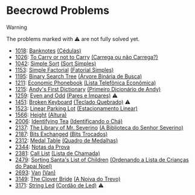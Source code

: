 # Beecrowd Problems

> [!WARNING]
> The problems marked with ⚠️ are not fully solved yet.

- [1018](1018): [Banknotes](https://www.beecrowd.com.br/repository/UOJ_1018_en.html) [(Cédulas)](https://www.beecrowd.com.br/repository/UOJ_1018.html)
- [1026](1026): [To Carry or not to Carry](https://www.beecrowd.com.br/repository/UOJ_1026_en.html) [(Carrega ou não Carrega?)](https://www.beecrowd.com.br/repository/UOJ_1026.html)
- [1042](1042): [Simple Sort](https://www.beecrowd.com.br/repository/UOJ_1042_en.html) [(Sort Simples)](https://www.beecrowd.com.br/repository/UOJ_1042.html)
- [1153](1153): [Simple Factorial](https://www.beecrowd.com.br/repository/UOJ_1153_en.html) [(Fatorial Simples)](https://www.beecrowd.com.br/repository/UOJ_1153.html)
- [1195](1195): [Binary Search Tree](https://www.beecrowd.com.br/repository/UOJ_1195_en.html) [(Árvore Binária de Busca)](https://www.beecrowd.com.br/repository/UOJ_1195.html)
- [1211](1211): [Economic Phonebook](https://www.beecrowd.com.br/repository/UOJ_1211_en.html) [(Lista Telefônica Econômica)](https://www.beecrowd.com.br/repository/UOJ_1211.html)
- [1215](1215): [Andy's First Dictionary](https://www.beecrowd.com.br/repository/UOJ_1215_en.html) [(Primeiro Dicionário de Andy)](https://www.beecrowd.com.br/repository/UOJ_1215.html)
- [1259](1259): [Even and Odd](https://www.beecrowd.com.br/repository/UOJ_1259_en.html) [(Pares e Ímpares)](https://www.beecrowd.com.br/repository/UOJ_1259.html) ⚠️
- [1451](1451): [Broken Keyboard](https://www.beecrowd.com.br/repository/UOJ_1451_en.html) [(Teclado Quebrado)](https://www.beecrowd.com.br/repository/UOJ_1451.html) ⚠️
- [1523](1523): [Linear Parking Lot](https://www.beecrowd.com.br/repository/UOJ_1523_en.html) [(Estacionamento Linear)](https://www.beecrowd.com.br/repository/UOJ_1523.html)
- [1566](1566): [Height](https://www.beecrowd.com.br/repository/UOJ_1566_en.html) [(Altura)](https://www.beecrowd.com.br/repository/UOJ_1566.html)
- [2006](2006): [Identifying Tea](https://www.beecrowd.com.br/repository/UOJ_2006_en.html) [(Identificando o Chá)](https://www.beecrowd.com.br/repository/UOJ_2006.html)
- [2137](2137): [The Library of Mr. Severino](https://www.beecrowd.com.br/repository/UOJ_2137_en.html) [(A Biblioteca do Senhor Severino)](https://www.beecrowd.com.br/repository/UOJ_2137.html)
- [2187](2187): [Bits Exchanged](https://www.beecrowd.com.br/repository/UOJ_2187_en.html) [(Bits Trocados)](https://www.beecrowd.com.br/repository/UOJ_2187.html)
- [2312](2312): [Medal Table](https://www.beecrowd.com.br/repository/UOJ_2312_en.html) [(Quadro de Medalhas)](https://www.beecrowd.com.br/repository/UOJ_2312.html)
- [2344](2344): [Notas da Prova](https://www.beecrowd.com.br/repository/UOJ_2344.html)
- [2381](2381): [Call List](https://www.beecrowd.com.br/repository/UOJ_2381_en.html) [(Lista de Chamada)](https://www.beecrowd.com.br/repository/UOJ_2381.html)
- [2479](2479): [Sorting Santa's List of Children](https://www.beecrowd.com.br/repository/UOJ_2479_en.html) [(Ordenando a Lista de Crianças do Papai Noel)](https://www.beecrowd.com.br/repository/UOJ_2479.html)
- [2693](2693): [Van](https://www.beecrowd.com.br/repository/UOJ_2693_en.html) [(Van)](https://www.beecrowd.com.br/repository/UOJ_2693.html)
- [3149](3149): [The Clover Bride](https://www.beecrowd.com.br/repository/UOJ_3149_en.html) [(A Noiva do Trevo)](https://www.beecrowd.com.br/repository/UOJ_3149.html)
- [3171](3171): [String Led](https://www.beecrowd.com.br/repository/UOJ_3171_en.html) [(Cordão de Led)](https://www.beecrowd.com.br/repository/UOJ_3171.html) ⚠️